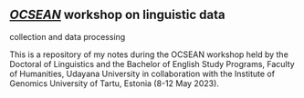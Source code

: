 ## [*OCSEAN*](https://www.ocsean.eu/) workshop on linguistic data 
collection and data processing

This is a repository of my notes during the OCSEAN workshop held by the 
Doctoral of Linguistics and the Bachelor of English Study Programs, 
Faculty of Humanities, Udayana University in collaboration with 
the Institute of Genomics University of Tartu, Estonia (8-12 May 2023).
